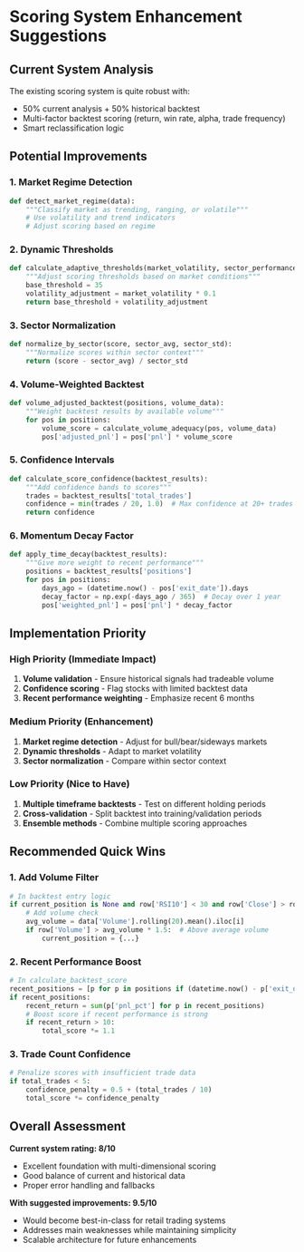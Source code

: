 # Scoring System Enhancement Suggestions

## Current System Analysis
The existing scoring system is quite robust with:
- 50% current analysis + 50% historical backtest
- Multi-factor backtest scoring (return, win rate, alpha, trade frequency)
- Smart reclassification logic

## Potential Improvements

### 1. Market Regime Detection
```python
def detect_market_regime(data):
    """Classify market as trending, ranging, or volatile"""
    # Use volatility and trend indicators
    # Adjust scoring based on regime
```

### 2. Dynamic Thresholds
```python
def calculate_adaptive_thresholds(market_volatility, sector_performance):
    """Adjust scoring thresholds based on market conditions"""
    base_threshold = 35
    volatility_adjustment = market_volatility * 0.1
    return base_threshold + volatility_adjustment
```

### 3. Sector Normalization
```python
def normalize_by_sector(score, sector_avg, sector_std):
    """Normalize scores within sector context"""
    return (score - sector_avg) / sector_std
```

### 4. Volume-Weighted Backtest
```python
def volume_adjusted_backtest(positions, volume_data):
    """Weight backtest results by available volume"""
    for pos in positions:
        volume_score = calculate_volume_adequacy(pos, volume_data)
        pos['adjusted_pnl'] = pos['pnl'] * volume_score
```

### 5. Confidence Intervals
```python
def calculate_score_confidence(backtest_results):
    """Add confidence bands to scores"""
    trades = backtest_results['total_trades']
    confidence = min(trades / 20, 1.0)  # Max confidence at 20+ trades
    return confidence
```

### 6. Momentum Decay Factor
```python
def apply_time_decay(backtest_results):
    """Give more weight to recent performance"""
    positions = backtest_results['positions']
    for pos in positions:
        days_ago = (datetime.now() - pos['exit_date']).days
        decay_factor = np.exp(-days_ago / 365)  # Decay over 1 year
        pos['weighted_pnl'] = pos['pnl'] * decay_factor
```

## Implementation Priority

### High Priority (Immediate Impact)
1. **Volume validation** - Ensure historical signals had tradeable volume
2. **Confidence scoring** - Flag stocks with limited backtest data
3. **Recent performance weighting** - Emphasize recent 6 months

### Medium Priority (Enhancement)
1. **Market regime detection** - Adjust for bull/bear/sideways markets
2. **Dynamic thresholds** - Adapt to market volatility
3. **Sector normalization** - Compare within sector context

### Low Priority (Nice to Have)
1. **Multiple timeframe backtests** - Test on different holding periods
2. **Cross-validation** - Split backtest into training/validation periods
3. **Ensemble methods** - Combine multiple scoring approaches

## Recommended Quick Wins

### 1. Add Volume Filter
```python
# In backtest entry logic
if current_position is None and row['RSI10'] < 30 and row['Close'] > row['EMA200']:
    # Add volume check
    avg_volume = data['Volume'].rolling(20).mean().iloc[i]
    if row['Volume'] > avg_volume * 1.5:  # Above average volume
        current_position = {...}
```

### 2. Recent Performance Boost
```python
# In calculate_backtest_score
recent_positions = [p for p in positions if (datetime.now() - p['exit_date']).days <= 180]
if recent_positions:
    recent_return = sum(p['pnl_pct'] for p in recent_positions)
    # Boost score if recent performance is strong
    if recent_return > 10:
        total_score *= 1.1
```

### 3. Trade Count Confidence
```python
# Penalize scores with insufficient trade data
if total_trades < 5:
    confidence_penalty = 0.5 + (total_trades / 10)
    total_score *= confidence_penalty
```

## Overall Assessment

**Current system rating: 8/10**
- Excellent foundation with multi-dimensional scoring
- Good balance of current and historical data
- Proper error handling and fallbacks

**With suggested improvements: 9.5/10**
- Would become best-in-class for retail trading systems
- Addresses main weaknesses while maintaining simplicity
- Scalable architecture for future enhancements
